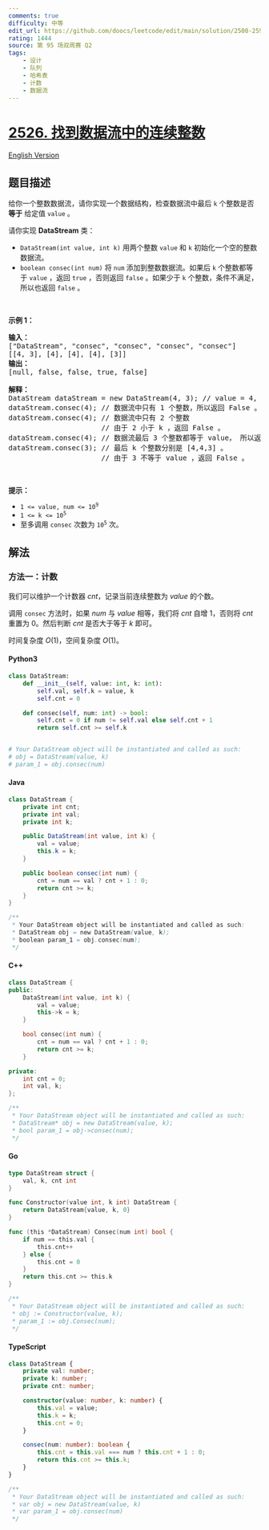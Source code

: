 ```yaml
---
comments: true
difficulty: 中等
edit_url: https://github.com/doocs/leetcode/edit/main/solution/2500-2599/2526.Find%20Consecutive%20Integers%20from%20a%20Data%20Stream/README.md
rating: 1444
source: 第 95 场双周赛 Q2
tags:
    - 设计
    - 队列
    - 哈希表
    - 计数
    - 数据流
---
```


<!-- problem:start -->

# [2526. 找到数据流中的连续整数](https://leetcode.cn/problems/find-consecutive-integers-from-a-data-stream)

[English Version](/solution/2500-2599/2526.Find%20Consecutive%20Integers%20from%20a%20Data%20Stream/README_EN.md)

## 题目描述

<!-- description:start -->

<p>给你一个整数数据流，请你实现一个数据结构，检查数据流中最后&nbsp;<code>k</code>&nbsp;个整数是否 <strong>等于</strong> 给定值&nbsp;<code>value</code>&nbsp;。</p>

<p>请你实现&nbsp;<strong>DataStream</strong>&nbsp;类：</p>

<ul>
	<li><code>DataStream(int value, int k)</code>&nbsp;用两个整数 <code>value</code>&nbsp;和 <code>k</code>&nbsp;初始化一个空的整数数据流。</li>
	<li><code>boolean consec(int num)</code>&nbsp;将&nbsp;<code>num</code>&nbsp;添加到整数数据流。如果后 <code>k</code>&nbsp;个整数都等于&nbsp;<code>value</code>&nbsp;，返回&nbsp;<code>true</code>&nbsp;，否则返回&nbsp;<code>false</code>&nbsp;。如果少于&nbsp;<code>k</code>&nbsp;个整数，条件不满足，所以也返回&nbsp;<code>false</code>&nbsp;。</li>
</ul>

<p>&nbsp;</p>

<p><strong>示例 1：</strong></p>

<pre>
<strong>输入：</strong>
["DataStream", "consec", "consec", "consec", "consec"]
[[4, 3], [4], [4], [4], [3]]
<strong>输出：</strong>
[null, false, false, true, false]

<strong>解释：</strong>
DataStream dataStream = new DataStream(4, 3); // value = 4, k = 3
dataStream.consec(4); // 数据流中只有 1 个整数，所以返回 False 。
dataStream.consec(4); // 数据流中只有 2 个整数
                      // 由于 2 小于 k ，返回 False 。
dataStream.consec(4); // 数据流最后 3 个整数都等于 value， 所以返回 True 。
dataStream.consec(3); // 最后 k 个整数分别是 [4,4,3] 。
                      // 由于 3 不等于 value ，返回 False 。
</pre>

<p>&nbsp;</p>

<p><strong>提示：</strong></p>

<ul>
	<li><code>1 &lt;= value, num &lt;= 10<sup>9</sup></code></li>
	<li><code>1 &lt;= k &lt;= 10<sup>5</sup></code></li>
	<li>至多调用 <code>consec</code>&nbsp;次数为&nbsp;<code>10<sup>5</sup></code>&nbsp;次。</li>
</ul>

<!-- description:end -->

## 解法

<!-- solution:start -->

### 方法一：计数

我们可以维护一个计数器 $\textit{cnt}$，记录当前连续整数为 $\textit{value}$ 的个数。

调用 `consec` 方法时，如果 $\textit{num}$ 与 $\textit{value}$ 相等，我们将 $\textit{cnt}$ 自增 1，否则将 $\textit{cnt}$ 重置为 0。然后判断 $\textit{cnt}$ 是否大于等于 $\textit{k}$ 即可。

时间复杂度 $O(1)$，空间复杂度 $O(1)$。

<!-- tabs:start -->

#### Python3

```python
class DataStream:
    def __init__(self, value: int, k: int):
        self.val, self.k = value, k
        self.cnt = 0

    def consec(self, num: int) -> bool:
        self.cnt = 0 if num != self.val else self.cnt + 1
        return self.cnt >= self.k


# Your DataStream object will be instantiated and called as such:
# obj = DataStream(value, k)
# param_1 = obj.consec(num)
```

#### Java

```java
class DataStream {
    private int cnt;
    private int val;
    private int k;

    public DataStream(int value, int k) {
        val = value;
        this.k = k;
    }

    public boolean consec(int num) {
        cnt = num == val ? cnt + 1 : 0;
        return cnt >= k;
    }
}

/**
 * Your DataStream object will be instantiated and called as such:
 * DataStream obj = new DataStream(value, k);
 * boolean param_1 = obj.consec(num);
 */
```

#### C++

```cpp
class DataStream {
public:
    DataStream(int value, int k) {
        val = value;
        this->k = k;
    }

    bool consec(int num) {
        cnt = num == val ? cnt + 1 : 0;
        return cnt >= k;
    }

private:
    int cnt = 0;
    int val, k;
};

/**
 * Your DataStream object will be instantiated and called as such:
 * DataStream* obj = new DataStream(value, k);
 * bool param_1 = obj->consec(num);
 */
```

#### Go

```go
type DataStream struct {
	val, k, cnt int
}

func Constructor(value int, k int) DataStream {
	return DataStream{value, k, 0}
}

func (this *DataStream) Consec(num int) bool {
	if num == this.val {
		this.cnt++
	} else {
		this.cnt = 0
	}
	return this.cnt >= this.k
}

/**
 * Your DataStream object will be instantiated and called as such:
 * obj := Constructor(value, k);
 * param_1 := obj.Consec(num);
 */
```

#### TypeScript

```ts
class DataStream {
    private val: number;
    private k: number;
    private cnt: number;

    constructor(value: number, k: number) {
        this.val = value;
        this.k = k;
        this.cnt = 0;
    }

    consec(num: number): boolean {
        this.cnt = this.val === num ? this.cnt + 1 : 0;
        return this.cnt >= this.k;
    }
}

/**
 * Your DataStream object will be instantiated and called as such:
 * var obj = new DataStream(value, k)
 * var param_1 = obj.consec(num)
 */
```

<!-- tabs:end -->

<!-- solution:end -->

<!-- problem:end -->
